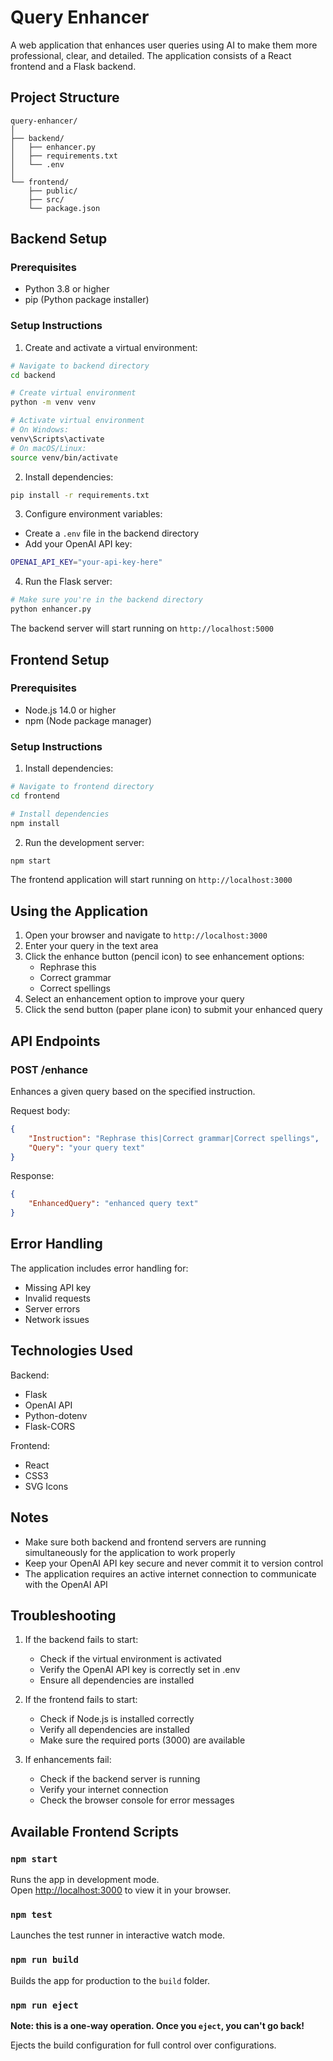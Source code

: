 # Query Enhancer

A web application that enhances user queries using AI to make them more professional, clear, and detailed. The application consists of a React frontend and a Flask backend.

## Project Structure
```
query-enhancer/
│
├── backend/
│   ├── enhancer.py
│   ├── requirements.txt
│   └── .env
│
└── frontend/
    ├── public/
    ├── src/
    └── package.json
```

## Backend Setup

### Prerequisites
- Python 3.8 or higher
- pip (Python package installer)

### Setup Instructions

1. Create and activate a virtual environment:

```bash
# Navigate to backend directory
cd backend

# Create virtual environment
python -m venv venv

# Activate virtual environment
# On Windows:
venv\Scripts\activate
# On macOS/Linux:
source venv/bin/activate
```

2. Install dependencies:

```bash
pip install -r requirements.txt
```

3. Configure environment variables:
- Create a `.env` file in the backend directory
- Add your OpenAI API key:

```bash
OPENAI_API_KEY="your-api-key-here"
```

4. Run the Flask server:

```bash
# Make sure you're in the backend directory
python enhancer.py
```

The backend server will start running on `http://localhost:5000`

## Frontend Setup

### Prerequisites
- Node.js 14.0 or higher
- npm (Node package manager)

### Setup Instructions

1. Install dependencies:

```bash
# Navigate to frontend directory
cd frontend

# Install dependencies
npm install
```

2. Run the development server:

```bash
npm start
```

The frontend application will start running on `http://localhost:3000`

## Using the Application

1. Open your browser and navigate to `http://localhost:3000`
2. Enter your query in the text area
3. Click the enhance button (pencil icon) to see enhancement options:
   - Rephrase this
   - Correct grammar
   - Correct spellings
4. Select an enhancement option to improve your query
5. Click the send button (paper plane icon) to submit your enhanced query

## API Endpoints

### POST /enhance
Enhances a given query based on the specified instruction.

Request body:
```json
{
    "Instruction": "Rephrase this|Correct grammar|Correct spellings",
    "Query": "your query text"
}
```

Response:
```json
{
    "EnhancedQuery": "enhanced query text"
}
```

## Error Handling

The application includes error handling for:
- Missing API key
- Invalid requests
- Server errors
- Network issues

## Technologies Used

Backend:
- Flask
- OpenAI API
- Python-dotenv
- Flask-CORS

Frontend:
- React
- CSS3
- SVG Icons

## Notes

- Make sure both backend and frontend servers are running simultaneously for the application to work properly
- Keep your OpenAI API key secure and never commit it to version control
- The application requires an active internet connection to communicate with the OpenAI API

## Troubleshooting

1. If the backend fails to start:
   - Check if the virtual environment is activated
   - Verify the OpenAI API key is correctly set in .env
   - Ensure all dependencies are installed

2. If the frontend fails to start:
   - Check if Node.js is installed correctly
   - Verify all dependencies are installed
   - Make sure the required ports (3000) are available

3. If enhancements fail:
   - Check if the backend server is running
   - Verify your internet connection
   - Check the browser console for error messages

## Available Frontend Scripts

### `npm start`
Runs the app in development mode.\
Open [http://localhost:3000](http://localhost:3000) to view it in your browser.

### `npm test`
Launches the test runner in interactive watch mode.

### `npm run build`
Builds the app for production to the `build` folder.

### `npm run eject`
**Note: this is a one-way operation. Once you `eject`, you can't go back!**

Ejects the build configuration for full control over configurations.